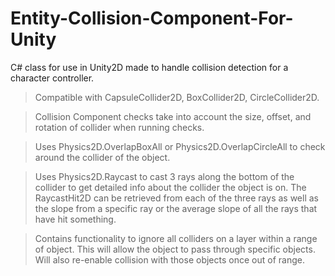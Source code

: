 # Entity-Collision-Component-For-Unity
C# class for use in Unity2D made to handle collision detection for a character controller.


> Compatible with CapsuleCollider2D, BoxCollider2D, CircleCollider2D.

> Collision Component checks take into account the size, offset, and rotation of collider when running checks.

> Uses Physics2D.OverlapBoxAll or Physics2D.OverlapCircleAll to check around the collider of the object. 

> Uses Physics2D.Raycast to cast 3 rays along the bottom of the collider to get detailed info about the collider the object is on. The RaycastHit2D can be retrieved from each of the three rays as well as the slope from a specific ray or the average slope of all the rays that have hit something. 

> Contains functionality to ignore all colliders on a layer within a range of object. This will allow the object to pass through specific objects. Will also re-enable collision with those objects once out of range.
